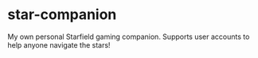 # star-companion
My own personal Starfield gaming companion. Supports user accounts to help anyone navigate the stars!
